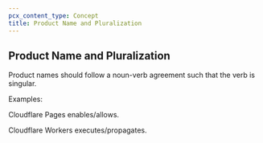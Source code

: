 ```yaml
---
pcx_content_type: Concept
title: Product Name and Pluralization
---
```


## Product Name and Pluralization

Product names should follow a noun-verb agreement such that the verb is singular.

Examples:

Cloudflare Pages enables/allows.

Cloudflare Workers executes/propagates.

